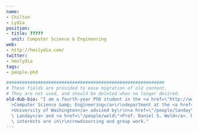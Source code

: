 ```yaml
---
name:
- Chilton
- Lydia
position:
- title: ?????
  unit: Computer Science & Engineering
web:
- http://hmslydia.com/
twitter:
- hmslydia
tags:
- people-phd

############################################################
# These fields are provided to ease migration of old content.
# They are not used, and should be deleted when no longer desired.
old-dub-bio: "I am a fourth-year PhD student in the <a href=\"http://www.cs.washington.edu\"\
  >Computer Science &amp; Engineering</a>\r\ndepartment at the <a href=\"http://www.washington.edu\"\
  >University of Washington</a> advised by\r\n<a href=\"/people/landay\">Prof. James\
  \ Landay</a> and <a href=\"/people/weld\">Prof. Daniel S. Weld</a>. My research\
  \ interests are in\r\ncrowdsourcing and group work."
---
```

